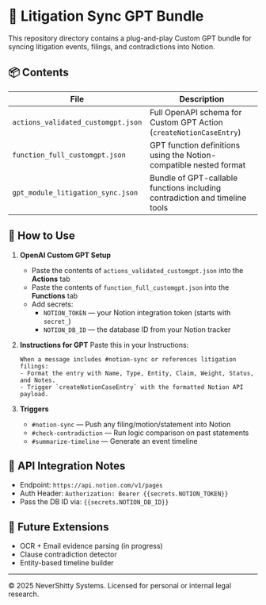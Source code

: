 # 🧠 Litigation Sync GPT Bundle

This repository directory contains a plug-and-play Custom GPT bundle for syncing litigation events, filings, and contradictions into Notion.

## 📦 Contents

| File                               | Description                                                                 |
|------------------------------------|-----------------------------------------------------------------------------|
| `actions_validated_customgpt.json` | Full OpenAPI schema for Custom GPT Action (`createNotionCaseEntry`)         |
| `function_full_customgpt.json`     | GPT function definitions using the Notion-compatible nested format          |
| `gpt_module_litigation_sync.json`  | Bundle of GPT-callable functions including contradiction and timeline tools |

## 🚀 How to Use

1. **OpenAI Custom GPT Setup**
   - Paste the contents of `actions_validated_customgpt.json` into the **Actions** tab
   - Paste the contents of `function_full_customgpt.json` into the **Functions** tab
   - Add secrets:
     - `NOTION_TOKEN` — your Notion integration token (starts with `secret_`)
     - `NOTION_DB_ID` — the database ID from your Notion tracker

2. **Instructions for GPT**
   Paste this in your Instructions:

   ```text
   When a message includes #notion-sync or references litigation filings:
   - Format the entry with Name, Type, Entity, Claim, Weight, Status, and Notes.
   - Trigger `createNotionCaseEntry` with the formatted Notion API payload.
   ```

3. **Triggers**
   - `#notion-sync` — Push any filing/motion/statement into Notion
   - `#check-contradiction` — Run logic comparison on past statements
   - `#summarize-timeline` — Generate an event timeline

## 🔐 API Integration Notes

- Endpoint: `https://api.notion.com/v1/pages`
- Auth Header: `Authorization: Bearer {{secrets.NOTION_TOKEN}}`
- Pass the DB ID via: `{{secrets.NOTION_DB_ID}}`

## 🧠 Future Extensions

- OCR + Email evidence parsing (in progress)
- Clause contradiction detector
- Entity-based timeline builder

---

© 2025 NeverShitty Systems. Licensed for personal or internal legal research.